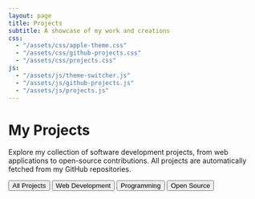 ```yaml
---
layout: page
title: Projects
subtitle: A showcase of my work and creations
css: 
  - "/assets/css/apple-theme.css"
  - "/assets/css/github-projects.css"
  - "/assets/css/projects.css"
js: 
  - "/assets/js/theme-switcher.js"
  - "/assets/js/github-projects.js"
  - "/assets/js/projects.js"
---
```


<div class="projects-header">
  <div class="container">
    <h1 class="projects-title">My Projects</h1>
    <p class="projects-subtitle">
      Explore my collection of software development projects, from web applications to open-source contributions. 
      All projects are automatically fetched from my GitHub repositories.
    </p>
  </div>
</div>

<div class="projects-container">
  <div class="projects-filters">
    <button class="filter-btn active" data-filter="all">All Projects</button>
    <button class="filter-btn" data-filter="web">Web Development</button>
    <button class="filter-btn" data-filter="programming">Programming</button>
    <button class="filter-btn" data-filter="open-source">Open Source</button>
  </div>
  
  <div id="projects-container">
    <!-- Projects will be loaded here via JavaScript -->
  </div>
</div>

<script>
// Enhanced projects page functionality
document.addEventListener('DOMContentLoaded', function() {
    // Initialize GitHub projects fetcher
    const gitHubFetcher = new GitHubProjectsFetcher();
    gitHubFetcher.renderProjects('projects-container');
    
    // Filter functionality (will be enhanced based on loaded projects)
    const filterBtns = document.querySelectorAll('.filter-btn');
    
    filterBtns.forEach(btn => {
        btn.addEventListener('click', function() {
            // Update active state
            filterBtns.forEach(b => b.classList.remove('active'));
            this.classList.add('active');
            
            const filter = this.getAttribute('data-filter');
            const projectCards = document.querySelectorAll('.project-card');
            
            projectCards.forEach(card => {
                if (filter === 'all') {
                    card.style.display = 'block';
                } else {
                    // Simple filtering based on project topics or language
                    const topics = card.querySelectorAll('.topic-tag');
                    const language = card.querySelector('.project-language');
                    
                    let shouldShow = false;
                    
                    if (filter === 'web') {
                        shouldShow = Array.from(topics).some(topic => 
                            ['website', 'web', 'html', 'css', 'javascript'].includes(topic.textContent.toLowerCase())
                        ) || (language && ['HTML', 'CSS', 'JavaScript'].includes(language.textContent.trim()));
                    } else if (filter === 'programming') {
                        shouldShow = language && ['Python', 'Java', 'C++', 'JavaScript', 'TypeScript'].includes(language.textContent.trim());
                    } else if (filter === 'open-source') {
                        shouldShow = Array.from(topics).some(topic => 
                            ['open-source', 'opensource', 'library', 'framework'].includes(topic.textContent.toLowerCase())
                        );
                    }
                    
                    card.style.display = shouldShow ? 'block' : 'none';
                }
            });
        });
    });
});
</script>
